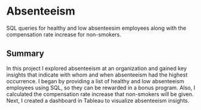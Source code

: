 # Absenteeism
SQL queries for healthy and low absenteesim employees along with the compensation rate increase for non-smokers.
## Summary
In this project I explored absenteeism at an organization and gained key insights that indicate with whom and when absenteeism had the highest occurrence. I began by providing a list of healthy and low absenteeism employees using SQL, so they can be rewarded in a bonus program. Also, I calculated the compensation rate increase that non-smokers will be given. Next, I created a dashboard in Tableau to visualize absenteeism insights.
